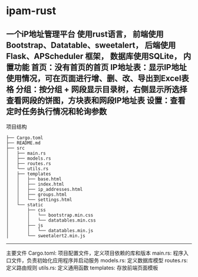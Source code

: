 # ipam-rust
一个iP地址管理平台
使用rust语言，
前端使用Bootstrap、Datatable、sweetalert，
后端使用Flask、APScheduler 框架，
数据库使用SQLite，
内置功能
	首页：没有首页的首页
	IP地址表：显示IP地址使用情况，可在页面进行增、删、改、导出到Excel表格
	分组：按分组 + 网段显示目录树，右侧显示所选择查看网段的饼图，方块表和网段IP地址表
	设置：查看定时任务执行情况和轮询参数
 -------
 项目结构
 ```
├── Cargo.toml
├── README.md
├── src
│   ├── main.rs
│   ├── models.rs
│   ├── routes.rs
│   └── utils.rs
│   ├── templates
│   │   ├── base.html
│   │   ├── index.html
│   │   ├── ip_addresses.html
│   │   ├── groups.html
│   │   └── settings.html
│   └── static
│       ├── css
│       │   └── bootstrap.min.css
│       │   └── datatables.min.css
│       ├── js
│       │   └── datatables.min.js
│       └── sweetalert2.min.js
```
---
主要文件
Cargo.toml: 项目配置文件，定义项目依赖的库和版本
main.rs: 程序入口文件，负责初始化应用程序并启动服务
models.rs: 定义数据库模型
routes.rs: 定义路由规则
utils.rs: 定义通用函数
templates: 存放前端页面模板

